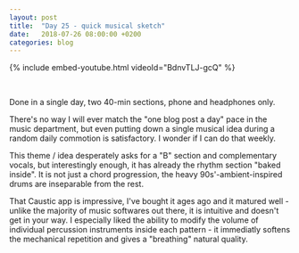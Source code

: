 ```yaml
---
layout: post
title:  "Day 25 - quick musical sketch"
date:   2018-07-26 08:00:00 +0200
categories: blog
---
```


{% include embed-youtube.html videoId="BdnvTLJ-gcQ" %}

<br/>

Done in a single day, two 40-min sections, phone and headphones only.

There's no way I will ever match the "one blog post a day" pace in the music department, but even putting down a single musical idea during a random daily commotion is satisfactory. I wonder if I can do that weekly.

This theme / idea desperately asks for a "B" section and complementary vocals, but interestingly enough, it has already the rhythm section "baked inside". It is not just a chord progression, the heavy 90s'-ambient-inspired drums are inseparable from the rest.

That Caustic app is impressive, I've bought it ages ago and it matured well - unlike the majority of music softwares out there, it is intuitive and doesn't get in your way. I especially liked the ability to modify the volume of individual percussion instruments inside each pattern - it immediatly softens the mechanical repetition and gives a "breathing" natural quality.